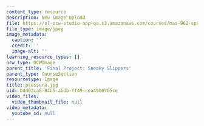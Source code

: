 ```yaml
---
content_type: resource
description: New image Upload
file: https://ol-ocw-studio-app-qa.s3.amazonaws.com/courses/mas-962-special-topics-new-textiles-spring-2010/b4d03ca884b5abdbff49cea49b0705ce_pressure.jpg
file_type: image/jpeg
image_metadata:
  caption: ''
  credit: ''
  image-alt: ''
learning_resource_types: []
ocw_type: OCWImage
parent_title: 'Final Project: Sneaky Slippers'
parent_type: CourseSection
resourcetype: Image
title: pressure.jpg
uid: b4d03ca8-84b5-abdb-ff49-cea49b0705ce
video_files:
  video_thumbnail_file: null
video_metadata:
  youtube_id: null
---
```

